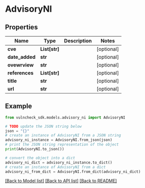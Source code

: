 # AdvisoryNI


## Properties

Name | Type | Description | Notes
------------ | ------------- | ------------- | -------------
**cve** | **List[str]** |  | [optional] 
**date_added** | **str** |  | [optional] 
**ovewrview** | **str** |  | [optional] 
**references** | **List[str]** |  | [optional] 
**title** | **str** |  | [optional] 
**url** | **str** |  | [optional] 

## Example

```python
from vulncheck_sdk.models.advisory_ni import AdvisoryNI

# TODO update the JSON string below
json = "{}"
# create an instance of AdvisoryNI from a JSON string
advisory_ni_instance = AdvisoryNI.from_json(json)
# print the JSON string representation of the object
print(AdvisoryNI.to_json())

# convert the object into a dict
advisory_ni_dict = advisory_ni_instance.to_dict()
# create an instance of AdvisoryNI from a dict
advisory_ni_from_dict = AdvisoryNI.from_dict(advisory_ni_dict)
```
[[Back to Model list]](../README.md#documentation-for-models) [[Back to API list]](../README.md#documentation-for-api-endpoints) [[Back to README]](../README.md)



